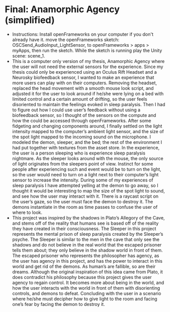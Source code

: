 Final: Anamorphic Agency (simplified)
==========
* Instructions: Install openFrameworks on your computer if you don't already have it. move the openFrameworks sketch: OSCSend_AudioInput_LightSensor, to openFrameworks > apps > myApps, then run the sketch. While the sketch is running play the Unity scene: scene_1.
* This is a computer only version of my thesis, Anamorphic Agency where the user will not need the external sensors for the experience.  Since my thesis could only be experienced using an Oculus Rift Headset and a Neurosky biofeedback sensor, I wanted to make an experience that more users can play with on their computers.  Removing the headset, replaced the head movement with a smooth mouse look script, and adjusted it for the user to look around if he/she were lying on a bed with limited control and a certain amount of drifting, so the user feels disoriented to maintain the feelings evoked in sleep paralysis.  Then I had to figure out how I could use user’s feedback without using a biofeedback sensor, so I thought of the sensors on the compute and how the could be accessed through openFrameworks.  After some fidgeting and changing components around, I finally settled on the light intensity mapped to the computer’s ambient light sensor, and the size of the spot light mapped to the incoming sound on the microphone.  I modeled the demon, sleeper, and the bed; the rest of the environment I had put together with textures from the asset store.  In the experience, the user is a person sleeping who is experience sleep paralysis nightmare. As the sleeper looks around with the mouse, the only source of light originates from the sleepers point of view.  Instinct for some people after experiencing such and event would be to turn on the light, so the user would need to turn on a light next to their computer’s light sensor to increase the intensity.  During some of my experiences of sleep paralysis I have attempted yelling at the demon to go away, so I thought it would be interesting to map the size of the spot light to sound, and see how the user may interact with it.  There is a raycast script on the user’s gaze, so the user must face the demon to destroy it.  The demons instantiate in the room as time passes to confuse the user of where to look.  
* This project was inspired by the shadows in Plato’s Allegory of the Cave, and stems off of the reality that humans see is based off of the reality they have created in their consciousness.  The Sleeper in this project represents the mental prison of sleep paralysis created by the Sleeper’s psyche.  The Sleeper is similar to the men in the cave that only see the shadows and do not believe in the real world that the escaped prisoner tells them about; they only believe in the shadow world in front of them.  The escaped prisoner who represents the philosopher has agency, as the user has agency in this project, and has the power to interact in this world and get rid of the demons. As human’s are fallible, so are their dreams. Although the original inspiration of this idea came from Plato, it does contradict his philosophy because this project gives the user agency to regain control. It becomes more about being in the world, and how the user interacts with the world in front of them with disorienting controls, and demons to defeat.  Concluding with the user in a scenario where he/she must decipher how to give light to the room and facing one’s fear by facing the demon to destroy it.
